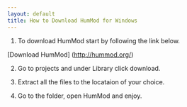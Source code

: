 ```yaml
---
layout: default
title: How to Download HumMod for Windows
---
```


1. To download HumMod start by following the link below.

[Download HumMod] (http://hummod.org/)

2. Go to projects and under Library click download.

3. Extract all the files to the locataion of your choice.

4. Go to the folder, open HumMod and enjoy.